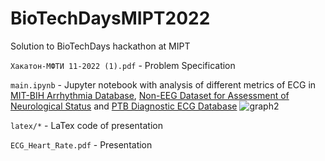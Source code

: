 # BioTechDaysMIPT2022
Solution to BioTechDays hackathon at MIPT

`Хакатон-МФТИ 11-2022 (1).pdf` - Problem Specification 

`main.ipynb` - Jupyter notebook with analysis of different metrics of ECG in [MIT-BIH Arrhythmia Database](https://www.physionet.org/content/mitdb/1.0.0/), [Non-EEG Dataset for Assessment of Neurological Status](https://www.physionet.org/content/noneeg/1.0.0/) and [PTB Diagnostic ECG Database](https://www.physionet.org/content/ptbdb/1.0.0/)
![graph2](https://user-images.githubusercontent.com/65892626/202413721-f54982be-5b35-4b87-9fca-1ba9b220665d.png)


`latex/*` - LaTex code of presentation 

`ECG_Heart_Rate.pdf` - Presentation
